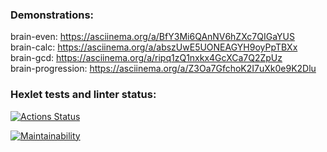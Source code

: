 ### Demonstrations:

brain-even: https://asciinema.org/a/BfY3Mi6QAnNV6hZXc7QIGaYUS  
brain-calc: https://asciinema.org/a/abszUwE5UONEAGYH9oyPpTBXx  
brain-gcd: https://asciinema.org/a/ripq1zQ1nxkx4GcXCa7Q2ZpUz  
brain-progression: https://asciinema.org/a/Z3Oa7GfchoK2I7uXk0e9K2Dlu  

### Hexlet tests and linter status:

[![Actions Status](https://github.com/pdbp/python-project-49/workflows/hexlet-check/badge.svg)](https://github.com/pdbp/python-project-49/actions)

[![Maintainability](https://api.codeclimate.com/v1/badges/e1b5791c9aec70d2a3a1/maintainability)](https://codeclimate.com/github/pdbp/python-project-49/maintainability)
